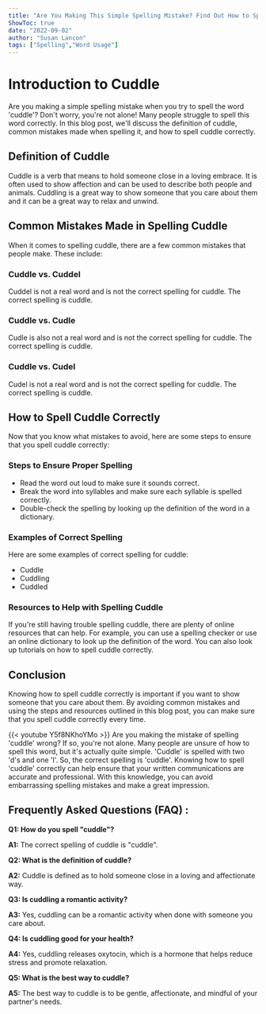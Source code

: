 ```yaml
---
title: "Are You Making This Simple Spelling Mistake? Find Out How to Spell 'Cuddle' Now!"
ShowToc: true 
date: "2022-09-02"
author: "Susan Lancon" 
tags: ["Spelling","Word Usage"]
---
```

# Introduction to Cuddle
Are you making a simple spelling mistake when you try to spell the word 'cuddle'? Don't worry, you're not alone! Many people struggle to spell this word correctly. In this blog post, we'll discuss the definition of cuddle, common mistakes made when spelling it, and how to spell cuddle correctly. 

## Definition of Cuddle
Cuddle is a verb that means to hold someone close in a loving embrace. It is often used to show affection and can be used to describe both people and animals. Cuddling is a great way to show someone that you care about them and it can be a great way to relax and unwind.

## Common Mistakes Made in Spelling Cuddle
When it comes to spelling cuddle, there are a few common mistakes that people make. These include: 

### Cuddle vs. Cuddel
Cuddel is not a real word and is not the correct spelling for cuddle. The correct spelling is cuddle. 

### Cuddle vs. Cudle
Cudle is also not a real word and is not the correct spelling for cuddle. The correct spelling is cuddle. 

### Cuddle vs. Cudel
Cudel is not a real word and is not the correct spelling for cuddle. The correct spelling is cuddle. 

## How to Spell Cuddle Correctly
Now that you know what mistakes to avoid, here are some steps to ensure that you spell cuddle correctly: 

### Steps to Ensure Proper Spelling
- Read the word out loud to make sure it sounds correct. 
- Break the word into syllables and make sure each syllable is spelled correctly.
- Double-check the spelling by looking up the definition of the word in a dictionary.

### Examples of Correct Spelling
Here are some examples of correct spelling for cuddle:

- Cuddle
- Cuddling
- Cuddled

### Resources to Help with Spelling Cuddle
If you're still having trouble spelling cuddle, there are plenty of online resources that can help. For example, you can use a spelling checker or use an online dictionary to look up the definition of the word. You can also look up tutorials on how to spell cuddle correctly. 

## Conclusion
Knowing how to spell cuddle correctly is important if you want to show someone that you care about them. By avoiding common mistakes and using the steps and resources outlined in this blog post, you can make sure that you spell cuddle correctly every time.

{{< youtube Y5f8NKhoYMo >}} 
Are you making the mistake of spelling 'cuddle' wrong? If so, you're not alone. Many people are unsure of how to spell this word, but it's actually quite simple. 'Cuddle' is spelled with two 'd's and one 'l'. So, the correct spelling is 'cuddle'. Knowing how to spell 'cuddle' correctly can help ensure that your written communications are accurate and professional. With this knowledge, you can avoid embarrassing spelling mistakes and make a great impression.

## Frequently Asked Questions (FAQ) :
**Q1: How do you spell "cuddle"?**

**A1:** The correct spelling of cuddle is "cuddle".

**Q2: What is the definition of cuddle?**

**A2:** Cuddle is defined as to hold someone close in a loving and affectionate way.

**Q3: Is cuddling a romantic activity?**

**A3:** Yes, cuddling can be a romantic activity when done with someone you care about.

**Q4: Is cuddling good for your health?**

**A4:** Yes, cuddling releases oxytocin, which is a hormone that helps reduce stress and promote relaxation.

**Q5: What is the best way to cuddle?**

**A5:** The best way to cuddle is to be gentle, affectionate, and mindful of your partner's needs.





